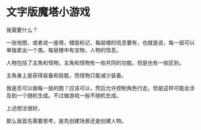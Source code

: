 # 文字版魔塔小游戏

我需要什么？

一张地图，或者说一座塔，楼层标记，每层楼的信息要有，也就是说，每一层可以单独拿出一个类。每层楼中有宝物，人物的信息。

人物包括了主角和怪物，主角和怪物有一些共同的功能。但是也有一些区别。

主角身上是获得装备和技能，而怪物只能减少装备。

我是否可以做每一层的图？应该可以，然后允许控制角色行走。但是这样可能会涉及到一个随机生成。不过做游戏一般不随机生成。

上述想法很好。

那么我首先需要思考，是先创建场景还是创建人物。
